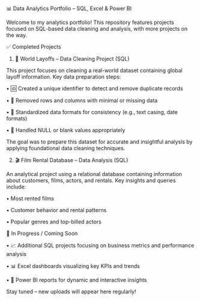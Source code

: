 📊 Data Analytics Portfolio – SQL, Excel & Power BI

Welcome to my analytics portfolio! This repository features projects focused on SQL-based data cleaning and analysis, with more projects 
on the way.
 
✅ Completed Projects

1. 🧹 World Layoffs – Data Cleaning Project (SQL)
   
This project focuses on cleaning a real-world dataset containing global layoff information. Key data preparation steps:

•	🆔 Created a unique identifier to detect and remove duplicate records

•	🧽 Removed rows and columns with minimal or missing data

•	🧾 Standardized data formats for consistency (e.g., text casing, date formats)

•	🚫 Handled NULL or blank values appropriately


The goal was to prepare this dataset for accurate and insightful analysis by applying foundational data cleaning techniques.
 
2. 🎬 Film Rental Database – Data Analysis (SQL)
   
An analytical project using a relational database containing information about customers, films, actors, and rentals. Key insights
and queries include:

•	Most rented films

•	Customer behavior and rental patterns

•	Popular genres and top-billed actors

 
🚧 In Progress / Coming Soon

•	📈 Additional SQL projects focusing on business metrics and performance analysis

•	📊 Excel dashboards visualizing key KPIs and trends

•	🧠 Power BI reports for dynamic and interactive insights


Stay tuned – new uploads will appear here regularly!



